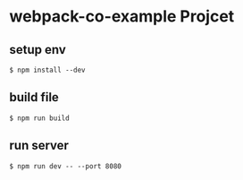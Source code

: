 # webpack-co-example Projcet

## setup env

```
$ npm install --dev
```

## build file

```
$ npm run build
```


## run server

```
$ npm run dev -- --port 8080
```
